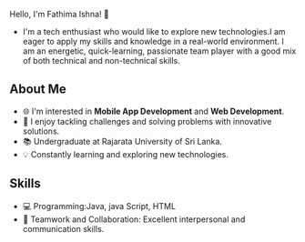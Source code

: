    Hello, I'm Fathima Ishna! 👋
-  I'm a tech enthusiast who would like to explore new technologies.I am eager to apply my skills and knowledge in a real-world environment. I am an energetic, quick-learning, passionate team player with a good mix of both technical and non-technical skills.

 ## About Me
- 🌐 I'm interested in **Mobile App Development** and **Web Development**.
- 🚀 I enjoy tackling challenges and solving problems with innovative solutions.
- 📚 Undergraduate at Rajarata University of Sri Lanka.
- 💡 Constantly learning and exploring new technologies.

 ## Skills
- 💻 Programming:Java, java Script, HTML
- 🤝 Teamwork and Collaboration: Excellent interpersonal and communication skills.

<!---
Ishna437/Ishna437 is a ✨ special ✨ repository because its `README.md` (this file) appears on your GitHub profile.
You can click the Preview link to take a look at your changes.
--->
